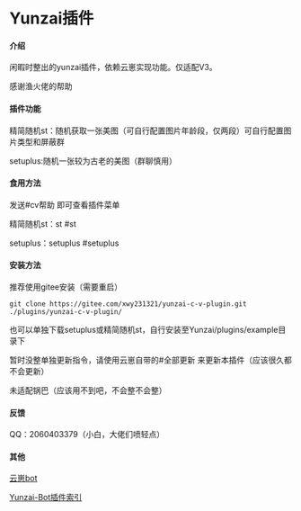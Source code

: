# Yunzai插件

#### 介绍

闲暇时整出的yunzai插件，依赖云崽实现功能。仅适配V3。

感谢渔火佬的帮助

#### 插件功能

精简随机st：随机获取一张美图（可自行配置图片年龄段，仅两段）可自行配置图片类型和屏蔽群

setuplus:随机一张较为古老的美图（群聊慎用）

#### 食用方法

发送#cv帮助  即可查看插件菜单

精简随机st：st  #st

setuplus：setuplus   #setuplus


#### 安装方法

推荐使用gitee安装（需要重启）

```
git clone https://gitee.com/xwy231321/yunzai-c-v-plugin.git ./plugins/yunzai-c-v-plugin/

```

也可以单独下载setuplus或精简随机st，自行安装至Yunzai/plugins/example目录下

暂时没整单独更新指令，请使用云崽自带的#全部更新 来更新本插件（应该很久都不会更新）

未适配锅巴（应该用不到吧，不会整不会整）

#### 反馈

QQ：2060403379（小白，大佬们喷轻点）

#### 其他

[云崽bot](https://gitee.com/Le-niao/Yunzai-Bot)

[Yunzai-Bot插件索引](https://gitee.com/Hikari666/Yunzai-Bot-plugins-index)